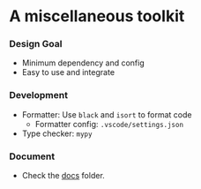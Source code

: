 # A miscellaneous toolkit

### Design Goal
- Minimum dependency and config
- Easy to use and integrate

### Development
- Formatter: Use `black` and `isort` to format code
    - Formatter config: `.vscode/settings.json`
- Type checker: `mypy`

### Document
- Check the [docs](./docs) folder.

